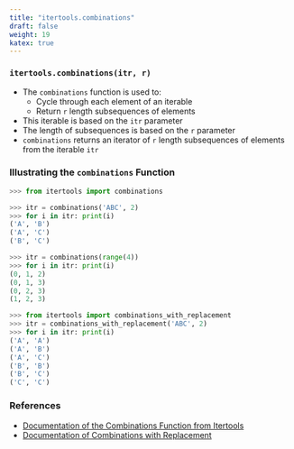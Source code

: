 ```yaml
---
title: "itertools.combinations"
draft: false
weight: 19
katex: true
---
```


### `itertools.combinations(itr, r)`
- The `combinations` function is used to:
	- Cycle through each element of an iterable
	- Return `r` length subsequences of elements
- This iterable is based on the `itr` parameter
- The length of subsequences is based on the `r` parameter
- `combinations` returns an iterator of `r` length subsequences of elements from the iterable `itr`

### Illustrating the `combinations` Function

```python
>>> from itertools import combinations

>>> itr = combinations('ABC', 2)
>>> for i in itr: print(i)
('A', 'B')
('A', 'C')
('B', 'C')

>>> itr = combinations(range(4))
>>> for i in itr: print(i)
(0, 1, 2)
(0, 1, 3)
(0, 2, 3)
(1, 2, 3)

>>> from itertools import combinations_with_replacement
>>> itr = combinations_with_replacement('ABC', 2)
>>> for i in itr: print(i)
('A', 'A')
('A', 'B')
('A', 'C')
('B', 'B')
('B', 'C')
('C', 'C')
```

### References
- [Documentation of the Combinations Function from Itertools](https://docs.python.org/3/library/itertools.html#itertools.combinations)
- [Documentation of Combinations with Replacement](https://docs.python.org/3/library/itertools.html#itertools.combinations_with_replacement)
